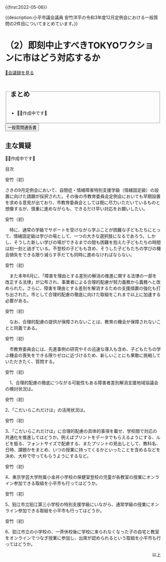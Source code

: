 {{first:2022-05-06}}

{{description:小平市議会議員 安竹洋平の令和3年度12月定例会における一般質問の2件目についてまとめています。}}

# （2）即刻中止すべきTOKYOワクションに市はどう対応するか

<p id="read-kaigiroku"><a href="https://ssp.kaigiroku.net/tenant/kodaira/SpMinuteView.html?council_id=1258&schedule_id=4&minute_id=6&is_search=true">📄会議録を見る</a></p>

<fieldset class="pnt">
<legend><h2> まとめ </h2></legend>

- 👷‍♂️作成中です🚧

</fieldset>

<script src="https://documentcloud.adobe.com/view-sdk/main.js" defer></script>
<script type="text/javascript">
const showPDF = (url) => {
    const adobeDCView = new AdobeDC.View({clientId: "897dee58a3dd4a01b1de491cc8e563c3", locale: "ja-JP"});
    const fileName = (url.match(/^(?:[^:\/?#]+:)?(?:\/\/[^\/?#]*)?(?:([^?#]*\/)([^\/?#]*))?(\?[^#]*)?(?:#.*)?$/) ?? [])[2];
    adobeDCView.previewFile({
        content:   {location: {url: url}},
        metaData: {fileName: fileName}
    }, {embedMode: "LIGHT_BOX"});
}
</script>

<button onclick='showPDF("./20211202-ippan-situmon-yasutake-2.pdf")' class="pdf-view-button">
<i class="fa fa-file-pdf-o" aria-hidden="true"></i> 一般質問通告書
</button>


## 主な質疑

👷‍♂️作成中です🚧

<div class="ippan-situgi">

<div class="toc">

目次

</div>


<div class="balloon bl-left">安竹（初）<br><div>

さきの9月定例会において、自閉症・情緒障害特別支援学級（情緒固定級）の設置に向けた請願が採択された。その後の市教育委員会定例会においても早期設置を求める意見が出ており、市教育委員会としては既に尽力いただいているものと想像するが、慎重に進めながらも、できるだけ早い対応をお願いしたい。
</div></div>

<div class="balloon bl-left">安竹（初）<br><div>

　特に、通常の学級でサポートを受けながら学ぶことが困難な子どもたちにとって、情緒固定級は学びの場として、一つの大きな選択肢になるであろう。しかし、そうした新しい学びの場ができるまでの間も困難を抱えた子どもたちの時間は刻一刻と過ぎている。不登校の子どもも含め、そうした子どもたちの学びの機会損失をできる限り減らす手だても同時に進めなければならない。
</div></div>

<div class="balloon bl-left">安竹（初）<br><div>

　また本年6月に、「障害を理由とする差別の解消の推進に関する法律の一部を改正する法律」が公布され、事業者による合理的配慮が努力義務から義務へと改められた。さらに、障害を理由とする差別を解消するための支援措置の強化も打ち出された。市として合理的配慮の徹底に向けた取組をこれまで以上に加速する必要がある。
</div></div>

<div class="balloon bl-left">安竹（初）<br><div>

　なお、合理的配慮の提供が保障されないことは、教育の機会が保障されないことと同義である。

</div></div>

<div class="balloon bl-left">安竹（初）<br><div>

　市教育委員会には、先進事例の研究やその迅速な導入も含め、子どもたちの学ぶ機会の喪失をできる限りゼロに近づけるため、新しいことにも果敢に挑戦していただきたく、質問する。

</div></div>

<div class="balloon bl-left">安竹（初）<br><div>

　1、合理的配慮の徹底につながる可能性もある障害者差別解消支援地域協議会の検討状況は。

</div></div>

<div class="balloon bl-left">安竹（初）<br><div>

2、「こだいらこれだけは」の活用状況は。

</div></div>

<div class="balloon bl-left">安竹（初）<br><div>

3、「こだいらこれだけは」に合理的配慮の具体的事項を載せ、学校間で対応の共通化を推進してはどうか。例えばプリントをデータでもらえるようにする、ルビを振る、フォントサイズで配慮する、またプリントの見出しとして、教科名、日時、課題かをまとめ、いつの授業に持ってくるかといったことを含めるなどを決め、大枠で守ってもらうようにするなど。

</div></div>

<div class="balloon bl-left">安竹（初）<br><div>

4、東京学芸大学附属小金井小学校の保健室登校の児童が各教室の授業にオンライン参加できる取組を小平市も行ってはどうか。

</div></div>

<div class="balloon bl-left">安竹（初）<br><div>

5、狛江市立狛江第三小学校の特別支援学級にいながら、通常学級の授業にオンライン参加できる取組を小平市も行ってはどうか。

</div></div>

<div class="balloon bl-left">安竹（初）<br><div>

6、狛江市立の小学校の、一斉休校後に学校に来られなくなった子の自宅と教室をオンラインでつなぎ授業に参加し、出席が認められるという取組を小平市も行ってはどうか。

</div></div>

</div>

<p style="text-align:right">以上</p>